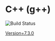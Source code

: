 # C++ (g++)

![Build Status](https://travis-ci.org/cyber-dojo-languages/gplusplus.svg?branch=master)

[Version=7.3.0](https://github.com/cyber-dojo-languages/gplusplus/blob/master/check_version.sh)